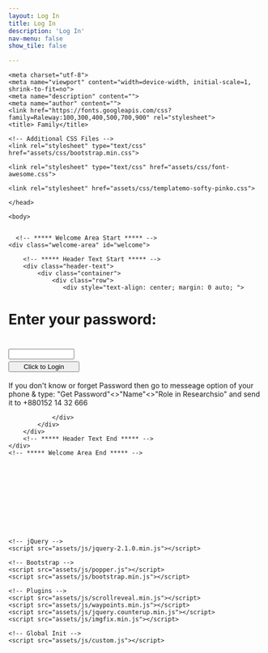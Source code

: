 ```yaml
---
layout: Log In
title: Log In
description: 'Log In'
nav-menu: false
show_tile: false

---
```

    
  <!-- Content -->
<html lang="en">

  <head>

<title>Login</title>
<meta charset="UTF-8">





<script type="text/javascript">
// PASSWORD PROTECTION SCRIPT

function TheLogin() {

var password = 'Researcher';

if (this.document.login.pass.value == password) {
  top.location.href="projects.html";
}
else {
  window.alert("Incorrect password, please try again.");
  }
}

</script>
    <meta charset="utf-8">
    <meta name="viewport" content="width=device-width, initial-scale=1, shrink-to-fit=no">
    <meta name="description" content="">
    <meta name="author" content="">
    <link href="https://fonts.googleapis.com/css?family=Raleway:100,300,400,500,700,900" rel="stylesheet">
    <title> Family</title>
<!--
SOFTY PINKO
https://templatemo.com/tm-535-softy-pinko
-->

    <!-- Additional CSS Files -->
    <link rel="stylesheet" type="text/css" href="assets/css/bootstrap.min.css">

    <link rel="stylesheet" type="text/css" href="assets/css/font-awesome.css">

    <link rel="stylesheet" href="assets/css/templatemo-softy-pinko.css">
    
    </head>
    
    <body>
    
    
      <!-- ***** Welcome Area Start ***** -->
    <div class="welcome-area" id="welcome">

        <!-- ***** Header Text Start ***** -->
        <div class="header-text">
            <div class="container">
                <div class="row">
                   <div style="text-align: center; margin: 0 auto; ">
<h1><strong>Enter your password:</strong></h1><br>
<form name="login" style="margin: 5px 0px 0px 0px;">
<input type="text" name="pass" size="17" onkeydown="if(event.keyCode==13) return false;" style="width: 130px;"><br>
<input type="button" value="Click to Login" style="width: 140px; margin: 4px auto 4px auto;" onclick="javascript:TheLogin(this.form)">
</form>

<p> If you don't know or forget Password then go to messeage option of your phone & type: "Get Password"<<space>>"Name"<<space>>"Role in Researchsio" and send it to +880152 14 32 666 </p>

</div>

                </div>
            </div>
        </div>
        <!-- ***** Header Text End ***** -->
    </div>
    <!-- ***** Welcome Area End ***** -->
    
  <br><br><br><br>










<br><br><br>
    
    
    



    
    <!-- jQuery -->
    <script src="assets/js/jquery-2.1.0.min.js"></script>

    <!-- Bootstrap -->
    <script src="assets/js/popper.js"></script>
    <script src="assets/js/bootstrap.min.js"></script>

    <!-- Plugins -->
    <script src="assets/js/scrollreveal.min.js"></script>
    <script src="assets/js/waypoints.min.js"></script>
    <script src="assets/js/jquery.counterup.min.js"></script>
    <script src="assets/js/imgfix.min.js"></script> 
    
    <!-- Global Init -->
    <script src="assets/js/custom.js"></script>

  </body>
</html>

